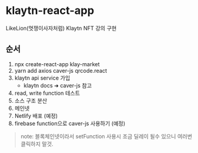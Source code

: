 # klaytn-react-app
LikeLion(멋쟁이사자처럼) Klaytn NFT 강의 구현

## 순서
1. npx create-react-app klay-market
2. yarn add axios caver-js qrcode.react
3. klaytn api service 가입
   - klaytn docs &#x279c; caver-js 참고
4. read, write function 테스트
5. 소스 구조 분산
6. 메인넷
7. Netlify 배포 (예정)
8. firebase function으로 caver-js 사용하기 (예정)

> note: 블록체인넷이라서 setFunction 사용시 조금 딜레이 될수 있으니 여러번 클릭하지 말것.